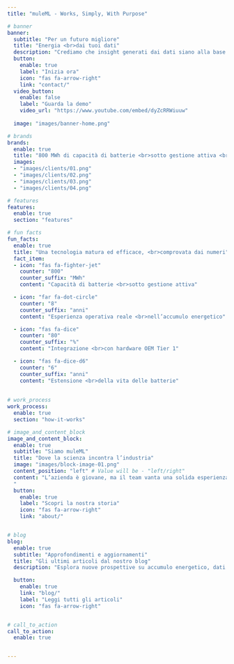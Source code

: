 ```yaml
---
title: "muleML - Works, Simply, With Purpose"

# banner
banner:
  subtitle: "Per un futuro migliore"
  title: "Energia <br>dai tuoi dati"
  description: "Crediamo che insight generati dai dati siano alla base del futuro dell’energia. Per questo motivo democratizziamo il machine learning e l’ingegneria del dato nell’accumulo energetico, contribuendo alla creazione di sistemi più sostenibili, intelligenti e resilienti."
  button:
    enable: true
    label: "Inizia ora"
    icon: "fas fa-arrow-right"
    link: "contact/"
  video_button:
    enable: false
    label: "Guarda la demo"
    video_url: "https://www.youtube.com/embed/dyZcRRWiuuw"
  
  image: "images/banner-home.png"

# brands
brands:
  enable: true
  title: "800 MWh di capacità di batterie <br>sotto gestione attiva <br> in tutto il mondo"
  images: 
  - "images/clients/01.png"
  - "images/clients/02.png"
  - "images/clients/03.png"
  - "images/clients/04.png"

# features
features:
  enable: true
  section: "features"

# fun facts
fun_facts:
  enable: true
  title: "Una tecnologia matura ed efficace, <br>comprovata dai numeri"
  fact_item:
  - icon: "fas fa-fighter-jet"
    counter: "800"
    counter_suffix: "MWh"
    content: "Capacità di batterie <br>sotto gestione attiva"

  - icon: "far fa-dot-circle"
    counter: "8"
    counter_suffix: "anni"
    content: "Esperienza operativa reale <br>nell’accumulo energetico"

  - icon: "fas fa-dice"
    counter: "80"
    counter_suffix: "%"
    content: "Integrazione <br>con hardware OEM Tier 1"

  - icon: "fas fa-dice-d6"
    counter: "6"
    counter_suffix: "anni"
    content: "Estensione <br>della vita delle batterie"
    
    
# work_process
work_process:
  enable: true
  section: "how-it-works"

# image_and_content_block
image_and_content_block:
  enable: true
  subtitle: "Siamo muleML"
  title: "Dove la scienza incontra l’industria"
  image: "images/block-image-01.png"
  content_position: "left" # Value will be - "left/right"
  content: "L’azienda è giovane, ma il team vanta una solida esperienza professionale. Fondata da ex ricercatori del MIT con l’obiettivo di portare competenze all’avanguardia nel panorama dell’innovazione europea, unisce credenziali accademiche di alto livello ed esperienza industriale nella consulenza IT, nell’analisi e nel project management, creando un profilo unico per il trasferimento tecnologico e la ricerca applicata, capace di trasformare la conoscenza scientifica più avanzata in soluzioni concrete per l’industria.
  "
  button:
    enable: true
    label: "Scopri la nostra storia"
    icon: "fas fa-arrow-right"
    link: "about/"


# blog
blog:
  enable: true
  subtitle: "Approfondimenti e aggiornamenti"
  title: "Gli ultimi articoli dal nostro blog"
  description: "Esplora nuove prospettive su accumulo energetico, dati e machine learning che plasmano il futuro"

  button:
    enable: true
    link: "blog/"
    label: "Leggi tutti gli articoli"
    icon: "fas fa-arrow-right"


# call_to_action
call_to_action:
  enable: true


---
```

